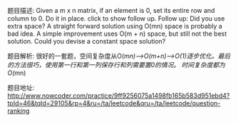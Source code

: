 ﻿题目描述:
Given a m x n matrix, if an element is 0, set its entire row and column to 0. Do it in place.
click to show follow up.
Follow up:
Did you use extra space?
A straight forward solution using O(mn) space is probably a bad idea.
A simple improvement uses O(m + n) space, but still not the best solution.
Could you devise a constant space solution?

题目解析:
很好的一套题，空间复杂度从O(m*n)-->O(m+n)-->O(1)逐步优化。最后的方法很巧，使用第一行和第一列保存行和列需要置0的情况。
时间复杂度都为O(m*n)

题目地址:
http://www.nowcoder.com/practice/9ff9256075a1498fb165b583d951ebd4?tpId=46&tqId=29105&rp=4&ru=/ta/leetcode&qru=/ta/leetcode/question-ranking